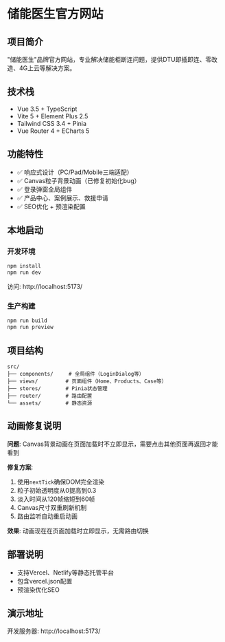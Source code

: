 # 储能医生官方网站

## 项目简介
"储能医生"品牌官方网站，专业解决储能柜断连问题，提供DTU即插即连、零改造、4G上云等解决方案。

## 技术栈
- Vue 3.5 + TypeScript
- Vite 5 + Element Plus 2.5
- Tailwind CSS 3.4 + Pinia
- Vue Router 4 + ECharts 5

## 功能特性
- ✅ 响应式设计（PC/Pad/Mobile三端适配）
- ✅ Canvas粒子背景动画（已修复初始化bug）
- ✅ 登录弹窗全局组件
- ✅ 产品中心、案例展示、救援申请
- ✅ SEO优化 + 预渲染配置

## 本地启动

### 开发环境
```bash
npm install
npm run dev
```
访问: http://localhost:5173/

### 生产构建
```bash
npm run build
npm run preview
```

## 项目结构
```
src/
├── components/     # 全局组件（LoginDialog等）
├── views/         # 页面组件（Home、Products、Case等）
├── stores/        # Pinia状态管理
├── router/        # 路由配置
└── assets/        # 静态资源
```

## 动画修复说明
**问题**: Canvas背景动画在页面加载时不立即显示，需要点击其他页面再返回才能看到

**修复方案**:
1. 使用`nextTick`确保DOM完全渲染
2. 粒子初始透明度从0提高到0.3
3. 淡入时间从120帧缩短到60帧
4. Canvas尺寸双重刷新机制
5. 路由监听自动重启动画

**效果**: 动画现在在页面加载时立即显示，无需路由切换

## 部署说明
- 支持Vercel、Netlify等静态托管平台
- 包含vercel.json配置
- 预渲染优化SEO

## 演示地址
开发服务器: http://localhost:5173/